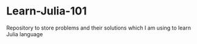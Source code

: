 # Learn-Julia-101
Repository to store problems and their solutions which I am using to learn Julia language 
